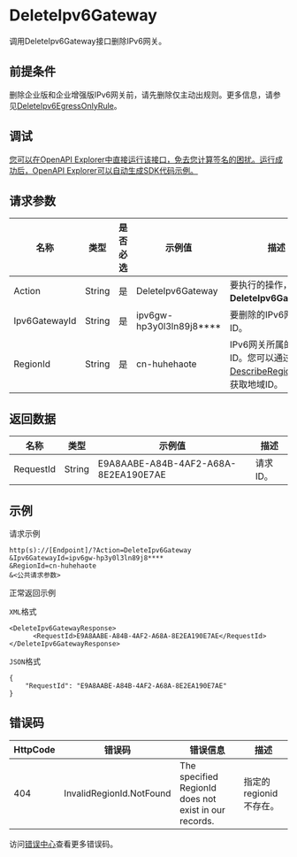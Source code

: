 # DeleteIpv6Gateway

调用DeleteIpv6Gateway接口删除IPv6网关。

## 前提条件

删除企业版和企业增强版IPv6网关前，请先删除仅主动出规则。更多信息，请参见[DeleteIpv6EgressOnlyRule](~~102201~~)。

## 调试

[您可以在OpenAPI Explorer中直接运行该接口，免去您计算签名的困扰。运行成功后，OpenAPI Explorer可以自动生成SDK代码示例。](https://api.aliyun.com/#product=Vpc&api=DeleteIpv6Gateway&type=RPC&version=2016-04-28)

## 请求参数

|名称|类型|是否必选|示例值|描述|
|--|--|----|---|--|
|Action|String|是|DeleteIpv6Gateway|要执行的操作，取值：**DeleteIpv6Gateway**。 |
|Ipv6GatewayId|String|是|ipv6gw-hp3y0l3ln89j8\*\*\*\*|要删除的IPv6网关实例ID。 |
|RegionId|String|是|cn-huhehaote|IPv6网关所属的地域ID。您可以通过调用[DescribeRegions](~~36063~~)接口获取地域ID。 |

## 返回数据

|名称|类型|示例值|描述|
|--|--|---|--|
|RequestId|String|E9A8AABE-A84B-4AF2-A68A-8E2EA190E7AE|请求ID。 |

## 示例

请求示例

```
http(s)://[Endpoint]/?Action=DeleteIpv6Gateway
&Ipv6GatewayId=ipv6gw-hp3y0l3ln89j8****
&RegionId=cn-huhehaote
&<公共请求参数>
```

正常返回示例

`XML`格式

```
<DeleteIpv6GatewayResponse>
      <RequestId>E9A8AABE-A84B-4AF2-A68A-8E2EA190E7AE</RequestId>
</DeleteIpv6GatewayResponse>
```

`JSON`格式

```
{
	"RequestId": "E9A8AABE-A84B-4AF2-A68A-8E2EA190E7AE"
}
```

## 错误码

|HttpCode|错误码|错误信息|描述|
|--------|---|----|--|
|404|InvalidRegionId.NotFound|The specified RegionId does not exist in our records.|指定的regionid不存在。|

访问[错误中心](https://error-center.alibabacloud.com/status/product/Vpc)查看更多错误码。

